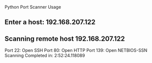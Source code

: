 Python Port Scanner
Usage

Enter a host: 192.168.207.122
----------------------------------------------------------------------
Scanning remote host 192.168.207.122
----------------------------------------------------------------------
Port 22: 	 Open   SSH
Port 80: 	 Open   HTTP
Port 139: 	 Open   NETBIOS-SSN
Scanning Completed in:  2:52:24.118089